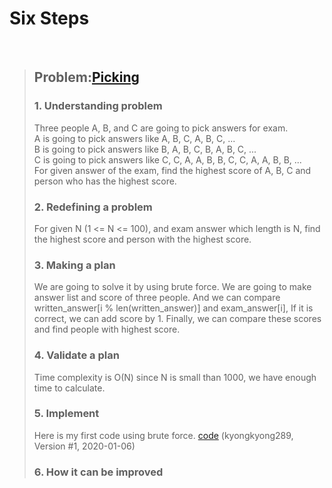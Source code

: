 # Six Steps
<br />

> ## Problem:[Picking](https://www.acmicpc.net/problem/2966)
>
> ### 1. Understanding problem
> Three people A, B, and C are going to pick answers for exam.  
> A is going to pick answers like A, B, C, A, B, C, ...  
> B is going to pick answers like B, A, B, C, B, A, B, C, ...  
> C is going to pick answers like C, C, A, A, B, B, C, C, A, A, B, B, ...  
> For given answer of the exam, find the highest score of A, B, C and person who has the highest score.
> ### 2. Redefining a problem
> For given N (1 <= N <= 100), and exam answer which length is N, find the highest score and person with the highest score.
> ### 3. Making a plan
> We are going to solve it by using brute force.
> We are going to make answer list and score of three people.
> And we can compare written_answer[i % len(written_answer)] and exam_answer[i], If it is correct, we can add score by 1.
> Finally, we can compare these scores and find people with highest score.
> ### 4. Validate a plan
> Time complexity is O(N) since N is small than 1000, we have enough time to calculate.
> ### 5. Implement
> Here is my first code using brute force.
> [code](https://github.com/DevStevenLee/Algorithm/blob/master/Brute_Force/Picking_2966/Picking_2966_kyongkyong289.py)
> (kyongkyong289, Version #1, 2020-01-06)
> ### 6. How it can be improved
>
>
>

